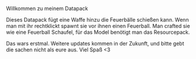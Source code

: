 Willkommen zu meinem Datapack

Dieses Datapack fügt eine Waffe hinzu die Feuerbälle schießen kann.
Wenn man mit ihr rechtklickt spawnt sie vor ihnen einen Feuerball.
Man crafted sie wie eine Feuerball Schaufel, für das Model benötigt man das Resourcepack.

Das wars erstmal. Weitere updates kommen in der Zukunft, und bitte gebt die sachen nicht als eure aus.
Viel Spaß <3
